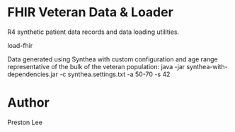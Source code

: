 # FHIR Veteran Data & Loader
R4 synthetic patient data records and data loading utilities.

load-fhir

Data generated using Synthea with custom configuration and age range representative of the bulk of the veteran population:
java -jar synthea-with-dependencies.jar -c synthea.settings.txt -a 50-70 -s 42

# Author

Preston Lee
